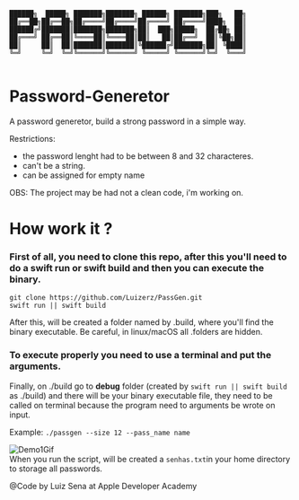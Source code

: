 ```
██████╗  █████╗ ███████╗███████╗ ██████╗ ███████╗███╗   ██╗
██╔══██╗██╔══██╗██╔════╝██╔════╝██╔════╝ ██╔════╝████╗  ██║
██████╔╝███████║███████╗███████╗██║  ███╗█████╗  ██╔██╗ ██║
██╔═══╝ ██╔══██║╚════██║╚════██║██║   ██║██╔══╝  ██║╚██╗██║
██║     ██║  ██║███████║███████║╚██████╔╝███████╗██║ ╚████║
╚═╝     ╚═╝  ╚═╝╚══════╝╚══════╝ ╚═════╝ ╚══════╝╚═╝  ╚═══╝
                                                           
``` 
# Password-Generetor

A password generetor, build a strong password in a simple way.

Restrictions:  
- the password lenght had to be between 8 and 32 characteres.  
- can't be a string.  
- can be assigned for empty name

OBS: The project may be had not a clean code, i'm working on.

# How work it ?  
### First of all, you need to clone this repo, after this you'll need to do a swift run or swift build and then you can execute the binary.
```terminal
git clone https://github.com/Luizerz/PassGen.git
swift run || swift build
```  
After this, will be created a folder named by .build, where you'll find the binary executable. Be careful, in linux/macOS all .folders are hidden.
### To execute properly you need to use a terminal and put the arguments.
Finally, on ./build go to **debug** folder (created by `swift run || swift build` as ./build) and there will be your binary executable file, they need to be called on terminal because the program need to arguments be wrote on input.  

Example: `./passgen --size 12 --pass_name name`  
  
![Demo1Gif](https://user-images.githubusercontent.com/75648725/159500212-d1a8e5a3-9c54-4182-b5a4-25f1612d0725.gif)  
When you run the script, will be created a `senhas.txt`in your home directory to storage all passwords.  
  
@Code by Luiz Sena at Apple Developer Academy 
